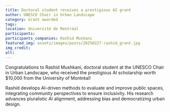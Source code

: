 ```yaml
---
title: Doctoral student receives a prestigious AI grant
author: UNESCO Chair in Urban Landscape
category: Grant awarded
tags:
location: Université de Montréal
participants: 
participants_companies: Rashid Muskani
featured_img: assets/images/posts/20250227-rashid_grant.jpg
img_credit: 
alt:
---
```

Congratulations to Rashid Mushkani, doctoral student at the UNESCO Chair in Urban Landscape, who received the prestigious AI scholarship worth $10,000 from the University of Montréal!

Rashid develops AI-driven methods to evaluate and improve public spaces, integrating community perspectives to ensure inclusivity. His research advances pluralistic AI alignment, addressing bias and democratizing urban design.
